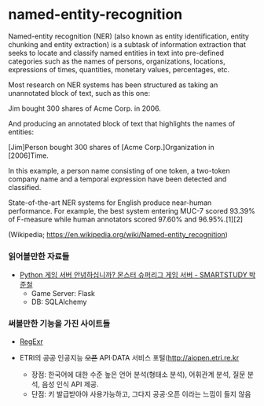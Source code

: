 # named-entity-recognition

Named-entity recognition (NER) (also known as entity identification, entity chunking and entity extraction) is a subtask of information extraction that seeks to locate and classify named entities in text into pre-defined categories such as the names of persons, organizations, locations, expressions of times, quantities, monetary values, percentages, etc.

Most research on NER systems has been structured as taking an unannotated block of text, such as this one:

Jim bought 300 shares of Acme Corp. in 2006.

And producing an annotated block of text that highlights the names of entities:

[Jim]Person bought 300 shares of [Acme Corp.]Organization in [2006]Time.

In this example, a person name consisting of one token, a two-token company name and a temporal expression have been detected and classified.

State-of-the-art NER systems for English produce near-human performance. For example, the best system entering MUC-7 scored 93.39% of F-measure while human annotators scored 97.60% and 96.95%.[1][2]

(Wikipedia; https://en.wikipedia.org/wiki/Named-entity_recognition)

### 읽어볼만한 자료들
- [Python 게임 서버 안녕하십니까? 몬스터 슈퍼리그 게임 서버 - SMARTSTUDY 박준철](https://www.slideshare.net/joongom/ndc2017-python)
  - Game Server: Flask
  - DB: SQLAlchemy

### 써볼만한 기능을 가진 사이트들

- [RegExr](https://regexr.com)

- ETRI의 <s>공공</s> 인공지능 <s>오픈</s> API·DATA 서비스 포털(http://aiopen.etri.re.kr
  - 장점: 한국어에 대한 수준 높은 언어 분석(형태소 분석), 어휘관계 분석, 질문 분석, 음성 인식 API 제공.
  - 단점: 키 발급받아야 사용가능하고, 그다지 공공·오픈 이라는 느낌이 들지 않음
